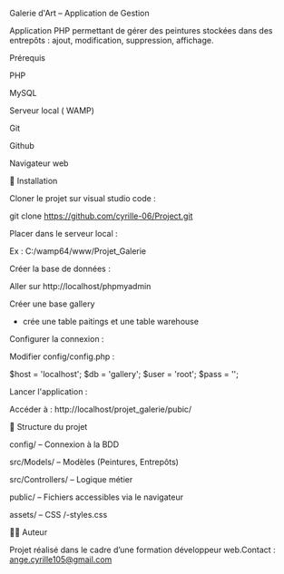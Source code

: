 <!--Comment installer mon projet -->

Galerie d'Art – Application de Gestion

Application PHP permettant de gérer des peintures stockées dans des entrepôts : ajout, modification, suppression, affichage.

 Prérequis

PHP 

MySQL

Serveur local ( WAMP)

Git

Github

Navigateur web

🚀 Installation

Cloner le projet sur visual studio code :

git clone https://github.com/cyrille-06/Project.git 

Placer dans le serveur local :

Ex : C:/wamp64/www/Projet_Galerie

Créer la base de données :

Aller sur http://localhost/phpmyadmin

Créer une base gallery
- crée une table paitings et une table warehouse

Configurer la connexion :

Modifier config/config.php :

$host = 'localhost';
$db   = 'gallery';
$user = 'root';
$pass = '';

Lancer l'application :

Accéder à : http://localhost/projet_galerie/pubic/

📁 Structure du projet

config/ – Connexion à la BDD

src/Models/ – Modèles (Peintures, Entrepôts)

src/Controllers/ – Logique métier

public/ – Fichiers accessibles via le navigateur

assets/ – CSS  /-styles.css

👨‍💼 Auteur

Projet réalisé dans le cadre d’une formation développeur web.Contact : ange.cyrille105@gmail.com



